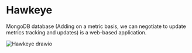 # Hawkeye

MongoDB database (Adding on a metric basis, we can negotiate to update metrics tracking and updates) is a web-based application.

![Hawkeye drawio](https://user-images.githubusercontent.com/53171688/170117579-75b8da37-133d-46b9-9724-6760a08eff56.png)


